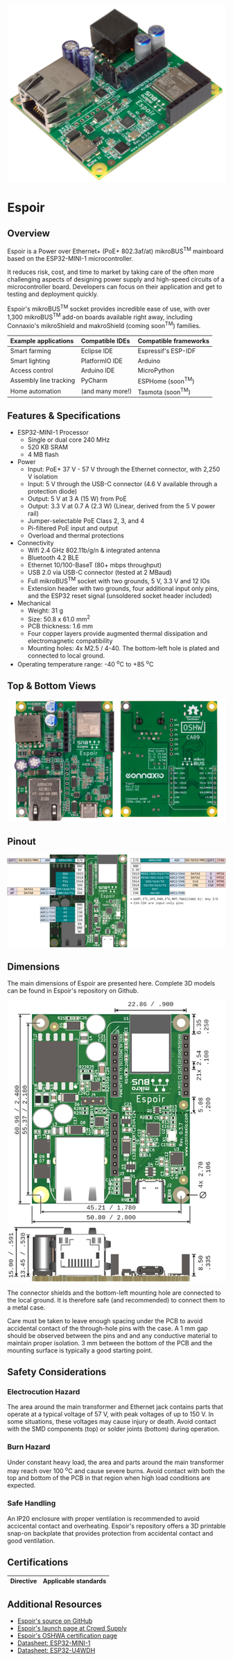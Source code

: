 
<center>

![Espoir_iso](./images/hardware/espoir-angle-01.jpg)

</center>

# Espoir

## Overview
Espoir is a Power over Ethernet+ (PoE+ 802.3af/at) mikroBUS<sup>TM</sup> mainboard based on the ESP32-MINI-1 microcontroller. 

It reduces risk, cost, and time to market by taking care of the often more challenging aspects of designing power supply and high-speed circuits of a microcontroller board. Developers can focus on their application and get to testing and deployment quickly.

Espoir's mikroBUS<sup>TM</sup> socket provides incredible ease of use, with over 1,300 mikroBUS<sup>TM</sup> add-on boards available right away, including Connaxio's mikroShield and makroShield (coming soon<sup>TM</sup>) families.

<center>

|Example applications   |Compatible IDEs    |Compatible frameworks          |
|:----------------------|:------------------|:------------------------------|
|Smart farming          |Eclipse IDE        |Espressif's ESP-IDF            |
|Smart lighting         |PlatformIO IDE     |Arduino                        |
|Access control         |Arduino IDE        |MicroPython                    |
|Assembly line tracking |PyCharm            |ESPHome (soon<sup>TM</sup>)    |
|Home automation        |(and many more!)   |Tasmota (soon<sup>TM</sup>)    |

</center>

## Features & Specifications

- ESP32-MINI-1 Processor
    - Single or dual core 240 MHz
    - 520 KB SRAM
    - 4 MB flash
- Power
    - Input: PoE+ 37 V - 57 V through the Ethernet connector, with 2,250 V isolation
    - Input: 5 V through the USB-C connector (4.6 V available through a protection diode)
    - Output: 5 V at 3 A (15 W) from PoE
    - Output: 3.3 V at 0.7 A (2.3 W) (Linear, derived from the 5 V power rail)
    - Jumper-selectable PoE Class 2, 3, and 4
    - Pi-filtered PoE input and output
    - Overload and thermal protections 
- Connectivity
    - Wifi 2.4 GHz 802.11b/g/n \& integrated antenna
    - Bluetooth 4.2 BLE
    - Ethernet 10/100-BaseT (80+ mbps throughput)
    - USB 2.0 via USB-C connector (tested at 2 MBaud)
    - Full mikroBUS<sup>TM</sup> socket with two grounds, 5 V, 3.3 V and 12 IOs
    - Extension header with two grounds, four additional input only pins, and the ESP32 reset signal (unsoldered socket header included)
- Mechanical
    - Weight: 31 g
    - Size: 50.8 x 61.0 mm<sup>2</sup>
    - PCB thickness: 1.6 mm
    - Four copper layers provide augmented thermal dissipation and electromagnetic compatibility
    - Mounting holes: 4x M2.5 / 4-40. The bottom-left hole is plated and connected to local ground.
- Operating temperature range: -40 <sup>o</sup>C to +85 <sup>o</sup>C

## Top & Bottom Views
<center>

![Espoir_top_bottom](./images/hardware/espoir-front-back-01.jpg)

</center>


## Pinout
<center>

![Espoir_pinout](./images/hardware/espoir_pinout.jpg)

</center>


## Dimensions
The main dimensions of Espoir are presented here. Complete 3D models can be found in Espoir's repository on Github.

<center>

![Espoir_dimensions](./images/hardware/espoir_dimensions.jpg)

</center>



The connector shields and the bottom-left mounting hole are connected to the local ground. It is therefore safe (and recommended) to connect them to a metal case.

Care must be taken to leave enough spacing under the PCB to avoid accidental contact of the through-hole pins with the case. A 1 mm gap should be observed between the pins and and any conductive material to maintain proper isolation. 3 mm between the bottom of the PCB and the mounting surface is typically a good starting point.

## Safety Considerations
### Electrocution Hazard
The area around the main transformer and Ethernet jack contains parts that operate at a typical voltage of 57 V, with peak voltages of up to 150 V. In some situations, these voltages may cause injury or death. Avoid contact with the SMD components (top) or solder joints (bottom) during operation.

### Burn Hazard
Under constant heavy load, the area and parts around the main transformer may reach over 100 <sup>o</sup>C and cause severe burns. Avoid contact with both the top and bottom of the PCB in that region when high load conditions are expected.

### Safe Handling
An IP20 enclosure with proper ventilation is recommended to avoid accicental contact and overheating. Espoir's repository offers a 3D printable snap-on backplate that provides protection from accidental contact and good ventilation.

## Certifications
<center>

|Directive  |Applicable standards   |
|:----------|:----------------------|

</center>

## Additional Resources
- [Espoir's source on GitHub](https://github.com/Connaxio/espoir)
- [Espoir's launch page at Crowd Supply](https://www.crowdsupply.com/connaxio/espoir)
- [Espoir's OSHWA certification page](https://certification.oshwa.org/ca000009.html)
- [Datasheet: ESP32-MINI-1](https://www.espressif.com/sites/default/files/documentation/esp32-mini-1_datasheet_en.pdf)
- [Datasheet: ESP32-U4WDH](https://www.espressif.com/sites/default/files/documentation/esp32_datasheet_en.pdf)




